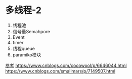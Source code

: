 # 多线程-2
1. 线程池
2. 信号量Semahpore
3. Event
4. timer
5. 线程queue
6. paramiko模块


[参考](https://www.cnblogs.com/smallmars/p/7149507.html)
https://www.cnblogs.com/cocowool/p/6646044.html
https://www.cnblogs.com/smallmars/p/7149507.html